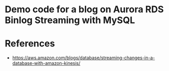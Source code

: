# Demo code for a blog on Aurora RDS Binlog Streaming with MySQL

# References

- https://aws.amazon.com/blogs/database/streaming-changes-in-a-database-with-amazon-kinesis/